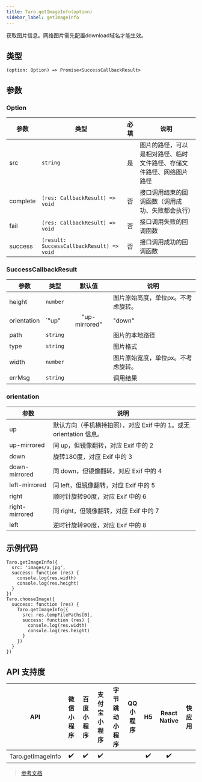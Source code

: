 ```yaml
---
title: Taro.getImageInfo(option)
sidebar_label: getImageInfo
---
```


获取图片信息。网络图片需先配置download域名才能生效。

## 类型

```tsx
(option: Option) => Promise<SuccessCallbackResult>
```

## 参数

### Option

| 参数 | 类型 | 必填 | 说明 |
| --- | --- | :---: | --- |
| src | `string` | 是 | 图片的路径，可以是相对路径、临时文件路径、存储文件路径、网络图片路径 |
| complete | `(res: CallbackResult) => void` | 否 | 接口调用结束的回调函数（调用成功、失败都会执行） |
| fail | `(res: CallbackResult) => void` | 否 | 接口调用失败的回调函数 |
| success | `(result: SuccessCallbackResult) => void` | 否 | 接口调用成功的回调函数 |

### SuccessCallbackResult

| 参数 | 类型 | 默认值 | 说明 |
| --- | --- | :---: | --- |
| height | `number` |  | 图片原始高度，单位px。不考虑旋转。 |
| orientation | `"up" | "up-mirrored" | "down" | "down-mirrored" | "left-mirrored" | "right" | "right-mirrored" | "left"` | `"up"` | [拍照时设备方向](http://sylvana.net/jpegcrop/exif_orientation.html) |
| path | `string` |  | 图片的本地路径 |
| type | `string` |  | 图片格式 |
| width | `number` |  | 图片原始宽度，单位px。不考虑旋转。 |
| errMsg | `string` |  | 调用结果 |

### orientation

| 参数 | 说明 |
| --- | --- |
| up | 默认方向（手机横持拍照），对应 Exif 中的 1。或无 orientation 信息。 |
| up-mirrored | 同 up，但镜像翻转，对应 Exif 中的 2 |
| down | 旋转180度，对应 Exif 中的 3 |
| down-mirrored | 同 down，但镜像翻转，对应 Exif 中的 4 |
| left-mirrored | 同 left，但镜像翻转，对应 Exif 中的 5 |
| right | 顺时针旋转90度，对应 Exif 中的 6 |
| right-mirrored | 同 right，但镜像翻转，对应 Exif 中的 7 |
| left | 逆时针旋转90度，对应 Exif 中的 8 |

## 示例代码

```tsx
Taro.getImageInfo({
  src: 'images/a.jpg',
  success: function (res) {
    console.log(res.width)
    console.log(res.height)
  }
})
Taro.chooseImage({
  success: function (res) {
    Taro.getImageInfo({
      src: res.tempFilePaths[0],
      success: function (res) {
        console.log(res.width)
        console.log(res.height)
      }
    })
  }
})
```

## API 支持度

| API | 微信小程序 | 百度小程序 | 支付宝小程序 | 字节跳动小程序 | QQ 小程序 | H5 | React Native | 快应用 |
| :---: | :---: | :---: | :---: | :---: | :---: | :---: | :---: | :---: |
| Taro.getImageInfo | ✔️ | ✔️ | ✔️ |  |  | ✔️ | ✔️ |  |

> [参考文档](https://developers.weixin.qq.com/miniprogram/dev/api/media/image/wx.getImageInfo.html)
